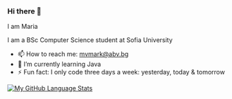 ### Hi there 👋

<!--
**theultimatewitch/theultimatewitch** is a ✨ _special_ ✨ repository because its `README.md` (this file) appears on your GitHub profile.

Here are some ideas to get you started:

- 🔭 I’m currently working on ...
- 🌱 I’m currently learning ...
- 👯 I’m looking to collaborate on ...
- 🤔 I’m looking for help with ...
- 💬 Ask me about ...
- 📫 How to reach me: ...
- 😄 Pronouns: ...
- ⚡ Fun fact: ...
-->
I am Maria

I am a BSc Computer Science student at Sofia University

- 📫 How to reach me: mvmark@abv.bg
- 🌱 I’m currently learning Java
- ⚡ Fun fact: I only code three days a week: yesterday, today & tomorrow

[![My GitHub Language Stats](https://github-readme-stats.vercel.app/api/top-langs/?username=mimimkv&langs_count=5&theme=tokyonight)]()
